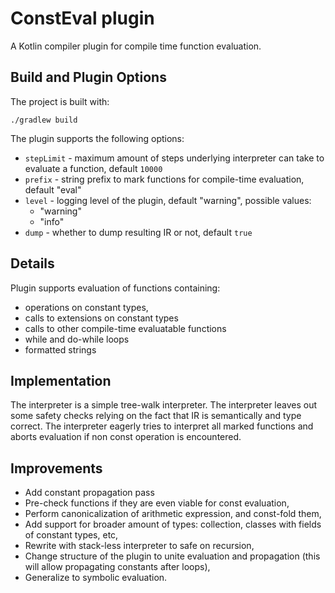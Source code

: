 # ConstEval plugin

A Kotlin compiler plugin for compile time function evaluation.

## Build and Plugin Options

The project is built with:
```shell
./gradlew build
```

The plugin supports the following options:
- `stepLimit` - maximum amount of steps underlying interpreter can take to evaluate a function, default `10000`
- `prefix` - string prefix to mark functions for compile-time evaluation, default "eval"
- `level` - logging level of the plugin, default "warning", possible values:
  - "warning"
  - "info"
- `dump` - whether to dump resulting IR or not, default `true`

## Details

Plugin supports evaluation of functions containing:
- operations on constant types,
- calls to extensions on constant types
- calls to other compile-time evaluatable functions
- while and do-while loops
- formatted strings

## Implementation

The interpreter is a simple tree-walk interpreter. The interpreter leaves out some safety checks relying on the fact that IR is semantically and type correct. The interpreter eagerly tries to interpret all marked functions and aborts evaluation if non const operation is encountered.

## Improvements

- Add constant propagation pass
- Pre-check functions if they are even viable for const evaluation,
- Perform canonicalization of arithmetic expression, and const-fold them,
- Add support for broader amount of types: collection, classes with fields of constant types, etc,
- Rewrite with stack-less interpreter to safe on recursion,
- Change structure of the plugin to unite evaluation and propagation (this will allow propagating constants after loops),
- Generalize to symbolic evaluation.
